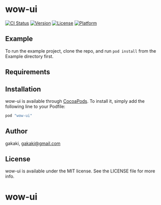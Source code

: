 # wow-ui

[![CI Status](http://img.shields.io/travis/gakaki/wow-ui.svg?style=flat)](https://travis-ci.org/gakaki/wow-ui)
[![Version](https://img.shields.io/cocoapods/v/wow-ui.svg?style=flat)](http://cocoapods.org/pods/wow-ui)
[![License](https://img.shields.io/cocoapods/l/wow-ui.svg?style=flat)](http://cocoapods.org/pods/wow-ui)
[![Platform](https://img.shields.io/cocoapods/p/wow-ui.svg?style=flat)](http://cocoapods.org/pods/wow-ui)

## Example

To run the example project, clone the repo, and run `pod install` from the Example directory first.

## Requirements

## Installation

wow-ui is available through [CocoaPods](http://cocoapods.org). To install
it, simply add the following line to your Podfile:

```ruby
pod "wow-ui"
```

## Author

gakaki, gakaki@gmail.com

## License

wow-ui is available under the MIT license. See the LICENSE file for more info.
# wow-ui
